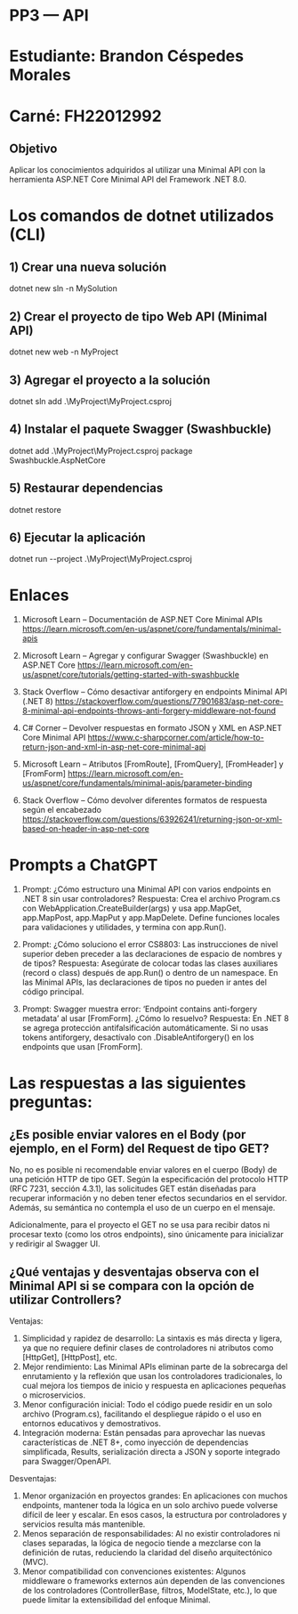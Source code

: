 # PP3 — API

# Estudiante: Brandon Céspedes Morales
# Carné: FH22012992

## Objetivo

Aplicar los conocimientos adquiridos al utilizar una Minimal API con la herramienta ASP.NET Core Minimal API del Framework .NET 8.0.

# Los comandos de dotnet utilizados (CLI)

## 1) Crear una nueva solución 
dotnet new sln -n MySolution

## 2) Crear el proyecto de tipo Web API (Minimal API)
dotnet new web -n MyProject

## 3) Agregar el proyecto a la solución
dotnet sln add .\MyProject\MyProject.csproj

## 4) Instalar el paquete Swagger (Swashbuckle)
dotnet add .\MyProject\MyProject.csproj package Swashbuckle.AspNetCore

## 5) Restaurar dependencias
dotnet restore

## 6) Ejecutar la aplicación
dotnet run --project .\MyProject\MyProject.csproj

# Enlaces

1) Microsoft Learn – Documentación de ASP.NET Core Minimal APIs
https://learn.microsoft.com/en-us/aspnet/core/fundamentals/minimal-apis

2) Microsoft Learn – Agregar y configurar Swagger (Swashbuckle) en ASP.NET Core
https://learn.microsoft.com/en-us/aspnet/core/tutorials/getting-started-with-swashbuckle

3) Stack Overflow – Cómo desactivar antiforgery en endpoints Minimal API (.NET 8)
https://stackoverflow.com/questions/77901683/asp-net-core-8-minimal-api-endpoints-throws-anti-forgery-middleware-not-found

4) C# Corner – Devolver respuestas en formato JSON y XML en ASP.NET Core Minimal API
https://www.c-sharpcorner.com/article/how-to-return-json-and-xml-in-asp-net-core-minimal-api

5) Microsoft Learn – Atributos [FromRoute], [FromQuery], [FromHeader] y [FromForm]
https://learn.microsoft.com/en-us/aspnet/core/fundamentals/minimal-apis/parameter-binding

6) Stack Overflow – Cómo devolver diferentes formatos de respuesta según el encabezado
https://stackoverflow.com/questions/63926241/returning-json-or-xml-based-on-header-in-asp-net-core

# Prompts a ChatGPT

1) Prompt: ¿Cómo estructuro una Minimal API con varios endpoints en .NET 8 sin usar controladores?
Respuesta: Crea el archivo Program.cs con WebApplication.CreateBuilder(args) y usa app.MapGet, app.MapPost, app.MapPut y app.MapDelete. Define funciones locales para validaciones y utilidades, y termina con app.Run().

2) Prompt: ¿Cómo soluciono el error CS8803: Las instrucciones de nivel superior deben preceder a las declaraciones de espacio de nombres y de tipos?
Respuesta: Asegúrate de colocar todas las clases auxiliares (record o class) después de app.Run() o dentro de un namespace. En las Minimal APIs, las declaraciones de tipos no pueden ir antes del código principal.

3) Prompt: Swagger muestra error: ‘Endpoint contains anti-forgery metadata’ al usar [FromForm]. ¿Cómo lo resuelvo?
Respuesta: En .NET 8 se agrega protección antifalsificación automáticamente. Si no usas tokens antiforgery, desactívalo con .DisableAntiforgery() en los endpoints que usan [FromForm].

# Las respuestas a las siguientes preguntas:

## ¿Es posible enviar valores en el Body (por ejemplo, en el Form) del Request de tipo GET?

No, no es posible ni recomendable enviar valores en el cuerpo (Body) de una petición HTTP de tipo GET.
Según la especificación del protocolo HTTP (RFC 7231, sección 4.3.1), las solicitudes GET están diseñadas para recuperar información y no deben tener efectos secundarios en el servidor. Además, su semántica no contempla el uso de un cuerpo en el mensaje.

Adicionalmente, para el proyecto el GET no se usa para recibir datos ni procesar texto (como los otros endpoints), sino únicamente para inicializar y redirigir al Swagger UI.

## ¿Qué ventajas y desventajas observa con el Minimal API si se compara con la opción de utilizar Controllers?

Ventajas:

1) Simplicidad y rapidez de desarrollo: La sintaxis es más directa y ligera, ya que no requiere definir clases de controladores ni atributos como [HttpGet], [HttpPost], etc.
2) Mejor rendimiento: Las Minimal APIs eliminan parte de la sobrecarga del enrutamiento y la reflexión que usan los controladores tradicionales, lo cual mejora los tiempos de inicio y respuesta en aplicaciones pequeñas o microservicios.
3) Menor configuración inicial: Todo el código puede residir en un solo archivo (Program.cs), facilitando el despliegue rápido o el uso en entornos educativos y demostrativos.
4) Integración moderna: Están pensadas para aprovechar las nuevas características de .NET 8+, como inyección de dependencias simplificada, Results<T>, serialización directa a JSON y soporte integrado para Swagger/OpenAPI.

Desventajas:

1) Menor organización en proyectos grandes: En aplicaciones con muchos endpoints, mantener toda la lógica en un solo archivo puede volverse difícil de leer y escalar. En esos casos, la estructura por controladores y servicios resulta más mantenible.
2) Menos separación de responsabilidades: Al no existir controladores ni clases separadas, la lógica de negocio tiende a mezclarse con la definición de rutas, reduciendo la claridad del diseño arquitectónico (MVC).
3) Menor compatibilidad con convenciones existentes: Algunos middleware o frameworks externos aún dependen de las convenciones de los controladores (ControllerBase, filtros, ModelState, etc.), lo que puede limitar la extensibilidad del enfoque Minimal.